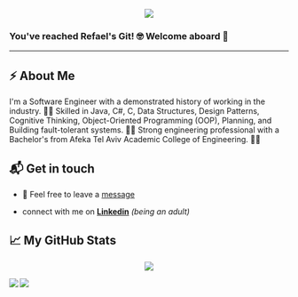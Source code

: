
<p align="center">
  <img src="https://media.giphy.com/media/yZJe5xhaKwXQ3ZJflj/giphy.gif">
</p>

### You've reached Refael's Git! 🤓 Welcome aboard 🚣
---


## ⚡️ About Me

I'm a Software Engineer with a demonstrated history of working in the industry. 🧑‍💻 Skilled in Java, C#, C, Data Structures, Design Patterns, Cognitive Thinking, Object-Oriented Programming (OOP), Planning, and Building fault-tolerant systems. 🧙‍♂️ Strong engineering professional with a Bachelor's from Afeka Tel Aviv Academic College of Engineering. 👷‍♂️

## 📬 Get in touch

* :email: Feel free to leave a [message](mailto:shir0206@gmail.com) 

* connect with me on [**Linkedin**](https://www.linkedin.com/in/dimshik100/) *(being an adult)*

## &#x1f4c8; My GitHub Stats
<p align='center'>
  <img src="https://komarev.com/ghpvc/?username=refaelbeker7&color=blueviolet">
</p>

<a href="https://github-readme-stats.vercel.app/api?username=refaelbeker7&show_icons=true&count_private=true">
  <img align="left" src="https://github-readme-stats.vercel.app/api?username=refaelbeker7&show_icons=true&count_private=true" />
</a>
<a href="https://github-readme-stats.vercel.app/api/top-langs/?username=refaelbeker7&layout=compact">
  <img align="left" src="https://github-readme-stats.vercel.app/api/top-langs/?username=refaelbeker7&layout=compact" />
</a>

<!--
**RefaelBeker7/refaelbeker7** is a ✨ _special_ ✨ repository because its `README.md` (this file) appears on your GitHub profile.

